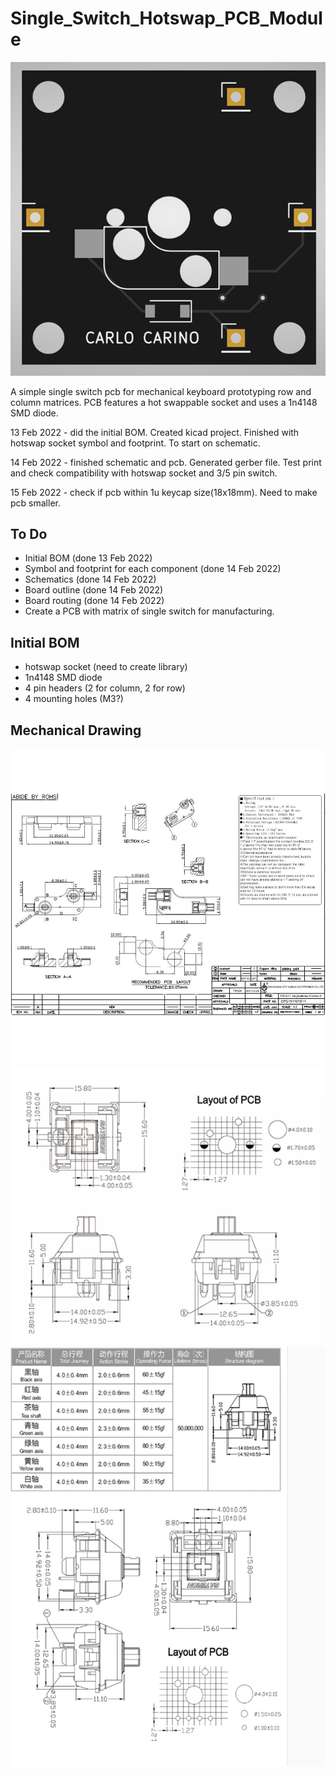 # Single_Switch_Hotswap_PCB_Module
![hotswap socket mechanical drawing](./images/gerbersample.png "gerber")

A simple single switch pcb for mechanical keyboard prototyping row and column matrices.
PCB features a hot swappable socket and uses a 1n4148 SMD diode.

13 Feb 2022 - did the initial BOM. Created kicad project. Finished with hotswap socket symbol and footprint. To start on schematic.

14 Feb 2022 - finished schematic and pcb. Generated gerber file. Test print and check compatibility with hotswap socket and 3/5 pin switch.

15 Feb 2022 - check if pcb within 1u keycap size(18x18mm). Need to make pcb smaller.
## To Do
- Initial BOM (done 13 Feb 2022)
- Symbol and footprint for each component (done 14 Feb 2022)
- Schematics (done 14 Feb 2022)
- Board outline (done 14 Feb 2022)
- Board routing (done 14 Feb 2022)
- Create a PCB with matrix of single switch for manufacturing.

## Initial BOM
- hotswap socket (need to create library)
- 1n4148 SMD diode
- 4 pin headers (2 for column, 2 for row)
- 4 mounting holes (M3?)


## Mechanical Drawing
![hotswap socket mechanical drawing](./images/hotswap.jpg "hotswap")
![gateron switch 5 pin mechanical drawing](./images/switch5pin.png "switch 5 pin")
![gateron switch 3 pin mechanical drawing](./images/switch.jpg "switch 3 pin")



